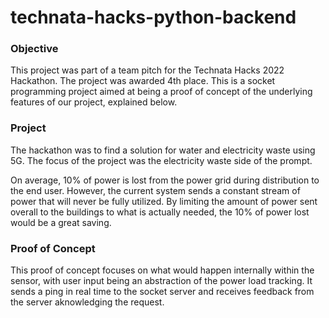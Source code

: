 # technata-hacks-python-backend

### Objective
This project was part of a team pitch for the Technata Hacks 2022 Hackathon. The project was awarded 4th place.
This is a socket programming project aimed at being a proof of concept of the underlying features of our project, explained below.

### Project
The hackathon was to find a solution for water and electricity waste using 5G. The focus of the project was the electricity waste side of the prompt.

On average, 10% of power is lost from the power grid during distribution to the end user. However, the current system sends a constant stream of power that will never be fully utilized. By limiting the amount of power sent overall to the buildings to what is actually needed, the 10% of power lost would be a great saving.

### Proof of Concept
This proof of concept focuses on what would happen internally within the sensor, with user input being an abstraction of the power load tracking. It sends a ping in real time to the socket server and receives feedback from the server aknowledging the request.
